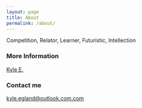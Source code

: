 ```yaml
---
layout: page
title: About
permalink: /about/
---
```


Competition, Relator, Learner, Futuristic, Intellection

### More Information

<script type="text/javascript" src="https://platform.linkedin.com/badges/js/profile.js" async defer></script>
<div class="LI-profile-badge"  data-version="v1" data-size="medium" data-locale="en_US" data-type="vertical" data-theme="dark" data-vanity="kyleegland"><a class="LI-simple-link" href='https://www.linkedin.com/in/kyleegland?trk=profile-badge'>Kyle E.</a></div>

### Contact me

[kyle.egland@outlook.com.com](mailto:kyle.egland@outlook.com)
